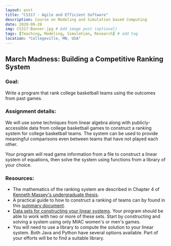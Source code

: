```yaml
---
layout: post
title: "CS317 - Agile and Efficient Software"
description: Course on Modeling and Simulation based Computing
date: 2020-09-28
img: CS317-Banner.jpg # Add image post (optional)
tags: [Teaching, Modeling, Simulation, Research] # add tag
location: "Collegeville, MN, USA"
---
```


## March Madness: Building a Competitive Ranking System

### Goal:

Write a program that rank college basketball teams using the outcomes from past games.

### Assignment details:

We will use some techniques from linear algebra along with publicly-accessible data from college basketball games to construct a ranking system for college basketball teams.  The system can be used to provide meaningful comparisons even between teams that have not played each other.

Your program will read game information from a file to construct a linear system of equations, then solve the system using functions from a library of your choice.

### Resources:
- The mathematics of the ranking system are described in Chapter 4 of [Kenneth Massey's undergraduate thesis](https://www.masseyratings.com/theory/massey97.pdf).
- A practical guide to how to construct a ranking of teams can by found in this [summary document](../masseyMethod.pdf).
- [Data sets for constructing your linear systems](https://www.masseyratings.com/data).  Your program should be able to work with two or more of these sets.  Start by constructing and solving a system using only MIAC women's or men's games.
- You will need to use a library to compute the solution to your linear system.  Both Java and Python have several options available.  Part of your efforts will be to find a suitable library.

